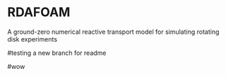 # RDAFOAM
A ground-zero numerical reactive transport model for simulating rotating disk experiments

#testing a new branch for readme

#wow